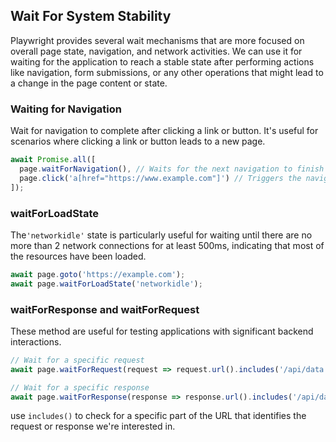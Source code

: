 ## Wait For System Stability

Playwright provides several wait mechanisms that are more focused on overall page state, navigation, and network activities. We can use it for waiting for the application to reach a stable state after performing actions like navigation, form submissions, or any other operations that might lead to a change in the page content or state.

### Waiting for Navigation

Wait for navigation to complete after clicking a link or button. It's useful for scenarios where clicking a link or button leads to a new page.
````javascript
await Promise.all([
  page.waitForNavigation(), // Waits for the next navigation to finish
  page.click('a[href="https://www.example.com"]') // Triggers the navigation
]);
````

### waitForLoadState

The`'networkidle'` state is particularly useful for waiting until there are no more than 2 network connections for at least 500ms, indicating that most of the resources have been loaded.
````javascript
await page.goto('https://example.com');
await page.waitForLoadState('networkidle');
````


### waitForResponse and waitForRequest

These method are useful for testing applications with significant backend interactions.
````javascript
// Wait for a specific request
await page.waitForRequest(request => request.url().includes('/api/data') && request.method() === 'GET');

// Wait for a specific response
await page.waitForResponse(response => response.url().includes('/api/data') && response.status() === 200);
````
use `includes()` to check for a specific part of the URL that identifies the request or response we're interested in. 
